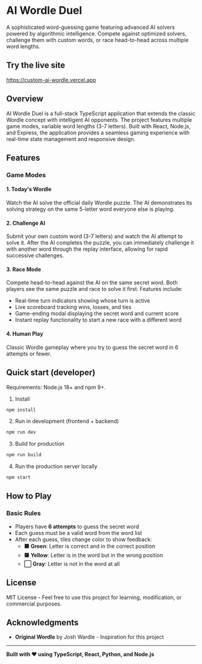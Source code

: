 # AI Wordle Duel

A sophisticated word-guessing game featuring advanced AI solvers powered by algorithmic intelligence. Compete against optimized solvers, challenge them with custom words, or race head-to-head across multiple word lengths.

## Try the live site
https://custom-ai-wordle.vercel.app

## Overview

AI Wordle Duel is a full-stack TypeScript application that extends the classic Wordle concept with intelligent AI opponents. The project features multiple game modes, variable word lengths (3-7 letters). Built with React, Node.js, and Express, the application provides a seamless gaming experience with real-time state management and responsive design.

## Features

### Game Modes

#### 1. Today's Wordle
Watch the AI solve the official daily Wordle puzzle. The AI demonstrates its solving strategy on the same 5-letter word everyone else is playing.

#### 2. Challenge AI
Submit your own custom word (3-7 letters) and watch the AI attempt to solve it. After the AI completes the puzzle, you can immediately challenge it with another word through the replay interface, allowing for rapid successive challenges.

#### 3. Race Mode
Compete head-to-head against the AI on the same secret word. Both players see the same puzzle and race to solve it first. Features include:
- Real-time turn indicators showing whose turn is active
- Live scoreboard tracking wins, losses, and ties
- Game-ending modal displaying the secret word and current score
- Instant replay functionality to start a new race with a different word

#### 4. Human Play
Classic Wordle gameplay where you try to guess the secret word in 6 attempts or fewer.


## Quick start (developer)
Requirements: Node.js 18+ and npm 9+.

1. Install

```bash
npm install
```

2. Run in development (frontend + backend)

```bash
npm run dev
```

3. Build for production

```bash
npm run build
```

4. Run the production server locally

```bash
npm start
```


## How to Play

### Basic Rules
- Players have **6 attempts** to guess the secret word
- Each guess must be a valid word from the word list
- After each guess, tiles change color to show feedback:
  - **🟩 Green**: Letter is correct and in the correct position
  - **🟨 Yellow**: Letter is in the word but in the wrong position
  - **⬜ Gray**: Letter is not in the word at all


## License
MIT License - Feel free to use this project for learning, modification, or commercial purposes.

## Acknowledgments

- **Original Wordle** by Josh Wardle - Inspiration for this project

---

**Built with ❤️ using TypeScript, React, Python, and Node.js**
